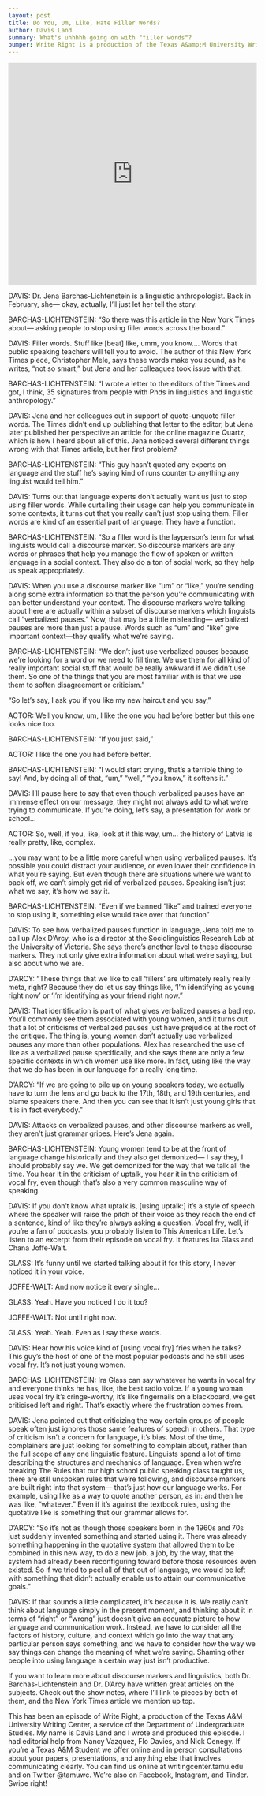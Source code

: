 ```yaml
---
layout: post
title: Do You, Um, Like, Hate Filler Words?
author: Davis Land
summary: What's uhhhhh going on with "filler words"? 
bumper: Write Right is a production of the Texas A&amp;M University Writing Center, a service of the Department of Undergraduate Studies. The UWC is dedicated to helping students become better communicators through whichever medium they are working in. Open to all Texas A&amp;M students, the writing center offers both face-to-face and online consultations. Make an appointment at writingcenter.tamu.edu. Find us on Twitter and Instagram as @tamuwc. Music in this episode came from Podington Bear & Anitek.
---
```


<iframe width="100%" height="450" scrolling="no" frameborder="no" src="https://w.soundcloud.com/player/?url=https%3A//api.soundcloud.com/tracks/328038527&amp;auto_play=false&amp;hide_related=false&amp;show_comments=true&amp;show_user=true&amp;show_reposts=false&amp;visual=true"></iframe>

DAVIS:  Dr. Jena Barchas-Lichtenstein is a linguistic anthropologist. Back in February, she— okay, actually, I’ll just let her tell the story.

BARCHAS-LICHTENSTEIN: “So there was this article in the New York Times about— asking people to stop using filler words across the board.”
 
DAVIS: Filler words. Stuff like [beat] like, umm, you know…. Words that public speaking teachers will tell you to avoid. The author of this New York Times piece, Christopher Mele, says these words make you sound, as he writes, “not so smart,” but Jena and her colleagues took issue with that.

BARCHAS-LICHTENSTEIN: “I wrote a letter to the editors of the Times and got, I think, 35 signatures from people with Phds in linguistics and linguistic anthropology.”
 
DAVIS: Jena and her colleagues out in support of quote-unquote filler words. The Times didn’t end up publishing that letter to the editor, but Jena later published her perspective an article for the online magazine Quartz, which is how I heard about all of this. Jena noticed several different things wrong with that Times article, but her first problem?

BARCHAS-LICHTENSTEIN: “This guy hasn’t quoted any experts on language and the stuff he’s saying kind of runs counter to anything any linguist would tell him.”
 
DAVIS: Turns out that language experts don’t actually want us just to stop using filler words. While curtailing their usage can help you communicate in some contexts, it turns out that you really can’t just stop using them. Filler words are kind of an essential part of language. They have a function.

BARCHAS-LICHTENSTEIN: “So a filler word is the layperson’s term for what linguists would call a discourse marker. So discourse markers are any words or phrases that help you manage the flow of spoken or written language in a social context. They also do a ton of social work, so they help us speak appropriately.
 
DAVIS: When you use a discourse marker like “um” or “like,” you’re sending along some extra information so that the person you’re communicating with can better understand your context. The discourse markers we’re talking about here are actually within a subset of discourse markers which linguists call “verbalized pauses.” Now, that may be a little misleading— verbalized pauses are more than just a pause. Words such as “um” and “like” give important context—they qualify what we’re saying. 

BARCHAS-LICHTENSTEIN: “We don’t just use verbalized pauses because we’re looking for a word or we need to fill time. We use them for all kind of really important social stuff that would be really awkward if we didn’t use them. So one of the things that you are most familiar with is that we use them to soften disagreement or criticism.” 
 
“So let’s say, I ask you if you like my new haircut and you say,” 
 
ACTOR: Well you know, um, I like the one you had before better but this one looks nice too.
 
BARCHAS-LICHTENSTEIN: “If you just said,”
 
ACTOR: I like the one you had before better.
 
BARCHAS-LICHTENSTEIN: “I would start crying, that’s a terrible thing to say! And, by doing all of that, “um,” “well,” “you know,” it softens it.”
 
DAVIS: I’ll pause here to say that even though verbalized pauses have an immense effect on our message, they might not always add to what we’re trying to communicate. If you’re doing, let’s say, a presentation for work or school... 

ACTOR: So, well, if you, like, look at it this way, um… the history of Latvia is really pretty, like, complex.
 
...you may want to be a little more careful when using verbalized pauses. It’s possible you could distract your audience, or even lower their confidence in what you’re saying. But even though there are situations where we want to back off,  we can’t simply get rid of verbalized pauses. Speaking isn’t just what we say, it’s how we say it.

BARCHAS-LICHTENSTEIN: “Even if we banned “like” and trained everyone to stop using it, something else would take over that function”
 
DAVIS: To see how verbalized pauses function in language, Jena told me to call up Alex D’Arcy, who is a director at the Sociolinguistics Research Lab at the University of Victoria. She says there’s another level to these discourse markers. They not only give extra information about what we’re saying, but also about who we are.
 
D’ARCY: “These things that we like to call ‘fillers’ are ultimately really really meta, right? Because they do let us say things like, ‘I’m identifying as young right now’ or ‘I’m identifying as your friend right now.” 
 
DAVIS: That identification is part of what gives verbalized pauses a bad rep. You’ll commonly see them associated with young women, and it turns out that a lot of criticisms of verbalized pauses just have prejudice at the root of the critique. The thing is, young women don’t actually use verbalized pauses any more than other populations. Alex has researched the use of like as a verbalized pause specifically, and she says there are only a few specific contexts in which women use like more. In fact, using like the way that we do has been in our language for a really long time.

D’ARCY: “If we are going to pile up on young speakers today, we actually have to turn the lens and go back to the 17th, 18th, and 19th centuries, and blame speakers there. And then you can see that it isn’t just young girls that it is in fact everybody.”
 
DAVIS: Attacks on verbalized pauses, and other discourse markers as well, they aren’t just grammar gripes. Here’s Jena again.

BARCHAS-LICHTENSTEIN: Young women tend to be at the front of language change historically and they also get demonized— I say they, I should probably say we. We get demonized for the way that we talk all the time. You hear it in the criticism of uptalk, you hear it in the criticism of vocal fry, even though that’s also a very common masculine way of speaking.
 
DAVIS: If you don’t know what uptalk is, [using uptalk:] it’s a style of speech where the speaker will raise the pitch of their voice as they reach the end of a sentence, kind of like they’re always asking a question. Vocal fry, well, if you’re a fan of podcasts, you probably listen to This American Life. Let’s listen to an excerpt from their episode on vocal fry. It features Ira Glass and Chana Joffe-Walt.

GLASS: It’s funny until we started talking about it for this story, I never noticed it in your voice.

JOFFE-WALT: And now notice it every single…

GLASS: Yeah. Have you noticed I do it too?

JOFFE-WALT: Not until right now.

GLASS: Yeah. Yeah. Even as I say these words.

DAVIS: Hear how his voice kind of [using vocal fry] fries when he talks? This guy’s the host of one of the most popular podcasts and he still uses vocal fry. It’s not just young women.

BARCHAS-LICHTENSTEIN: Ira Glass can say whatever he wants in vocal fry and everyone thinks he has, like, the best radio voice. If a young woman uses vocal fry it’s cringe-worthy, it’s like fingernails on a blackboard, we get criticised left and right. That’s exactly where the frustration comes from.
 
DAVIS: Jena pointed out that criticizing the way certain groups of people speak often just ignores those same features of speech in others. That type of criticism isn’t  a concern for language, it’s bias. Most of the time, complainers are just looking for something to complain about, rather than the full scope of any one linguistic feature. Linguists spend a lot of time describing the structures and mechanics of language. Even when we’re breaking The Rules that our high school public speaking class taught us, there are still unspoken rules that we’re following, and discourse markers are built right into that system— that’s just how our language works. For example, using like as a way to quote another person, as in: and then he was like, “whatever.” Even if it’s against the textbook rules, using the quotative like is something that our grammar allows for.

D’ARCY: “So it’s not as though those speakers born in the 1960s and 70s just suddenly invented something and started using it. There was already something happening in the quotative system that allowed them to be combined in this new way, to do a new job, a job, by the way, that the system had already been reconfiguring toward before those resources even existed. So if we tried to peel all of that out of language, we would be left with something that didn’t actually enable us to attain our communicative goals.”
 
DAVIS: If that sounds a little complicated, it’s because it is. We really can’t think about language simply in the present moment, and thinking about it in terms of “right” or “wrong” just doesn’t give an accurate picture to how language and communication work. Instead, we have to consider all the factors of history, culture, and context which go into the way that any particular person says something, and we have to consider how the way we say things can change the meaning of what we’re saying. Shaming other people into using language a certain way just isn’t productive.
 
If you want to learn more about discourse markers and linguistics, both Dr. Barchas-Lichtenstein and Dr. D’Arcy have written great articles on the subjects. Check out the show notes, where I’ll link to pieces by both of them, and the New York Times article we mention up top. 
 
This has been an episode of Write Right, a production of the Texas A&M University Writing Center, a service of the Department of Undergraduate Studies. My name is Davis Land and I wrote and produced this episode. I had editorial help from Nancy Vazquez, Flo Davies, and Nick Cenegy. If you’re a Texas A&M Student we offer online and in person consultations about your papers, presentations, and anything else that involves communicating clearly. You can find us online at writingcenter.tamu.edu and on Twitter @tamuwc. We’re also on Facebook, Instagram, and Tinder. Swipe right!
